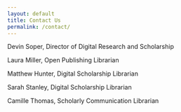 ```yaml
---
layout: default
title: Contact Us
permalink: /contact/
---
```


Devin Soper, Director of Digital Research and Scholarship

Laura Miller, Open Publishing Librarian

Matthew Hunter, Digital Scholarship Librarian

Sarah Stanley, Digital Scholarship Librarian

Camille Thomas, Scholarly Communication Librarian

